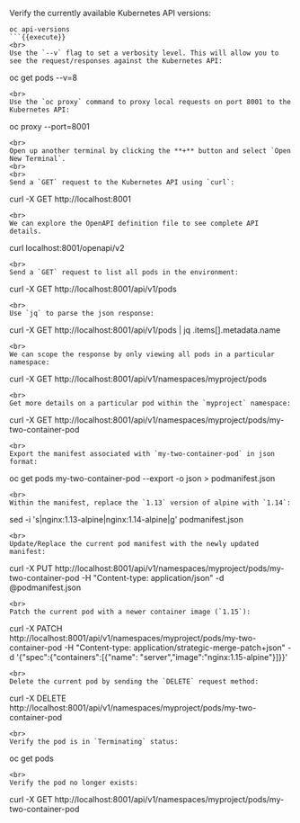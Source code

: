 Verify the currently available Kubernetes API versions:

```
oc api-versions
```{{execute}}
<br>
Use the `--v` flag to set a verbosity level. This will allow you to see the request/responses against the Kubernetes API:

```
oc get pods --v=8
```{{execute}}
<br>
Use the `oc proxy` command to proxy local requests on port 8001 to the Kubernetes API:

```
oc proxy --port=8001
```{{execute interrupt T1}}
<br>
Open up another terminal by clicking the **+** button and select `Open New Terminal`.
<br>
<br>
Send a `GET` request to the Kubernetes API using `curl`:

```
curl -X GET http://localhost:8001
```{{execute interrupt T2}}
<br>
We can explore the OpenAPI definition file to see complete API details.

```
curl localhost:8001/openapi/v2
```{{execute}}
<br>
Send a `GET` request to list all pods in the environment:

```
curl -X GET http://localhost:8001/api/v1/pods
```{{execute}}
<br>
Use `jq` to parse the json response:

```
curl -X GET http://localhost:8001/api/v1/pods | jq .items[].metadata.name
```{{execute}}
<br>
We can scope the response by only viewing all pods in a particular namespace:

```
curl -X GET http://localhost:8001/api/v1/namespaces/myproject/pods
```{{execute}}
<br>
Get more details on a particular pod within the `myproject` namespace:

```
curl -X GET http://localhost:8001/api/v1/namespaces/myproject/pods/my-two-container-pod
```{{execute}}
<br>
Export the manifest associated with `my-two-container-pod` in json format:

```
oc get pods my-two-container-pod --export -o json > podmanifest.json
```{{execute}}
<br>
Within the manifest, replace the `1.13` version of alpine with `1.14`:

```
sed -i 's|nginx:1.13-alpine|nginx:1.14-alpine|g' podmanifest.json
```{{execute}}
<br>
Update/Replace the current pod manifest with the newly updated manifest:

```
curl -X PUT http://localhost:8001/api/v1/namespaces/myproject/pods/my-two-container-pod -H "Content-type: application/json" -d @podmanifest.json
```{{execute}}
<br>
Patch the current pod with a newer container image (`1.15`):

```
curl -X PATCH http://localhost:8001/api/v1/namespaces/myproject/pods/my-two-container-pod -H "Content-type: application/strategic-merge-patch+json" -d '{"spec":{"containers":[{"name": "server","image":"nginx:1.15-alpine"}]}}'
```{{execute}}
<br>
Delete the current pod by sending the `DELETE` request method:

```
curl -X DELETE http://localhost:8001/api/v1/namespaces/myproject/pods/my-two-container-pod
```{{execute}}
<br>
Verify the pod is in `Terminating` status:

```
oc get pods
```{{execute}}
<br>
Verify the pod no longer exists:

```
curl -X GET http://localhost:8001/api/v1/namespaces/myproject/pods/my-two-container-pod
```{{execute}}
